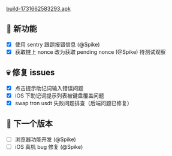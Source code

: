[build-1731662583293.apk](https://dalveywallet.s3.ap-northeast-1.amazonaws.com/release/apks/build-1731662583293.apk)

## 🎉 新功能

- [x] 使用 sentry 跟踪报错信息 (@Spike)
- [x] 获取链上 nonce 改为获取 pending nonce  (@Spike) 待测试观察

## 💀 修复 issues

- [x] 点击提示助记词输入错误问题
- [x] iOS 下助记词提示列表被键盘覆盖问题
- [x] swap tron usdt 失败问题排查（后端问题已修复）

## 📅 下一个版本

- [ ] 浏览器功能开发 (@Spike)
- [ ] iOS 真机 bug 修复 (@Spike)
